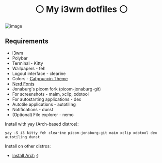 <h1 align="center">⚪ My i3wm dotfiles ⚪</h1>

![image](https://user-images.githubusercontent.com/45101400/229283154-3d4702f8-1893-428a-b1a9-64bc5b71cd73.png)

## Requirements
* i3wm
* Polybar
* Terminal - Kitty
* Wallpapers - feh
* Logout interface - clearine
* Colors - [Catppuccin Theme](https://github.com/catppuccin/catppuccin)
* [Nerd Fonts](https://github.com/ryanoasis/nerd-fonts)
* Jonaburg's picom fork (picom-jonaburg-git)
* For screenshots - maim, xclip, xdotool
* For autostarting applications - dex
* Autotile applications - autotiling
* Notifications - dunst
* (Optional) File explorer - nemo

Install with yay (Arch-based distros):

```yay -S i3 kitty feh clearine picom-jonaburg-git maim xclip xdotool dex autotiling dunst```

Install on other distros:

 * [Install Arch](https://archlinux.org/download/) ;)
